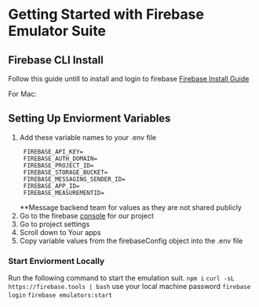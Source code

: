 
# Getting Started with Firebase Emulator Suite

## Firebase CLI Install

Follow this guide untill to install and login to firebase
[Firebase Install Guide](https://firebase.google.com/doxcs/cli?authuser=0#setup_update_cli)

For Mac:


## Setting Up Enviorment Variables

 1. Add these variable names to your .env file
    ```
     FIREBASE_API_KEY=
     FIREBASE_AUTH_DOMAIN=
     FIREBASE_PROJECT_ID=
     FIREBASE_STORAGE_BUCKET=
     FIREBASE_MESSAGING_SENDER_ID=
     FIREBASE_APP_ID=
     FIREBASE_MEASUREMENTID=
    ```
    **Message backend team for values as they are not shared publicly
 2. Go to the firebase [console](https://console.firebase.google.com/u/0/) for our project
 3. Go to project settings
 4. Scroll down to Your apps
 5. Copy variable values from the firebaseConfig object into the .env file



### Start Enviorment Locally

Run the following command to start the emulation suit.
` npm i `
` curl -sL https://firebase.tools | bash ` use your local machine password
` firebase login `
` firebase emulators:start `
